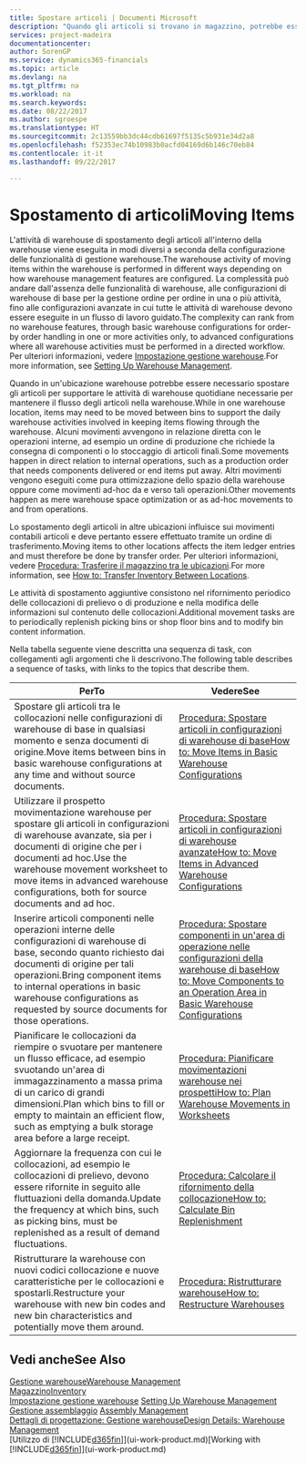 ```yaml
---
title: Spostare articoli | Documenti Microsoft
description: "Quando gli articoli si trovano in magazzino, potrebbe essere necessario spostarli per supportare le attività di warehouse quotidiane necessarie per mantenere il flusso degli articoli nella warehouse. Alcuni movimenti avvengono in relazione diretta con le operazioni interne, ad esempio un ordine di produzione che richiede la consegna di componenti o lo stoccaggio di articoli finali. Altri movimenti vengono eseguiti come pura ottimizzazione dello spazio della warehouse oppure come movimenti ad-hoc da e verso tali operazioni."
services: project-madeira
documentationcenter: 
author: SorenGP
ms.service: dynamics365-financials
ms.topic: article
ms.devlang: na
ms.tgt_pltfrm: na
ms.workload: na
ms.search.keywords: 
ms.date: 08/22/2017
ms.author: sgroespe
ms.translationtype: HT
ms.sourcegitcommit: 2c13559bb3dc44cdb61697f5135c5b931e34d2a8
ms.openlocfilehash: f52353ec74b10983b0acfd04169d6b146c70eb84
ms.contentlocale: it-it
ms.lasthandoff: 09/22/2017

---
```

# <a name="moving-items"></a><span data-ttu-id="b9e8f-105">Spostamento di articoli</span><span class="sxs-lookup"><span data-stu-id="b9e8f-105">Moving Items</span></span>
<span data-ttu-id="b9e8f-106">L'attività di warehouse di spostamento degli articoli all'interno della warehouse viene eseguita in modi diversi a seconda della configurazione delle funzionalità di gestione warehouse.</span><span class="sxs-lookup"><span data-stu-id="b9e8f-106">The warehouse activity of moving items within the warehouse is performed in different ways depending on how warehouse management features are configured.</span></span> <span data-ttu-id="b9e8f-107">La complessità può andare dall'assenza delle funzionalità di warehouse, alle configurazioni di warehouse di base per la gestione ordine per ordine in una o più attività, fino alle configurazioni avanzate in cui tutte le attività di warehouse devono essere eseguite in un flusso di lavoro guidato.</span><span class="sxs-lookup"><span data-stu-id="b9e8f-107">The complexity can rank from no warehouse features, through basic warehouse configurations for order-by order handling in one or more activities only, to advanced configurations where all warehouse activities must be performed in a directed workflow.</span></span> <span data-ttu-id="b9e8f-108">Per ulteriori informazioni, vedere [Impostazione gestione warehouse](warehouse-setup-warehouse.md).</span><span class="sxs-lookup"><span data-stu-id="b9e8f-108">For more information, see [Setting Up Warehouse Management](warehouse-setup-warehouse.md).</span></span>

<span data-ttu-id="b9e8f-109">Quando in un'ubicazione warehouse potrebbe essere necessario spostare gli articoli per supportare le attività di warehouse quotidiane necessarie per mantenere il flusso degli articoli nella warehouse.</span><span class="sxs-lookup"><span data-stu-id="b9e8f-109">While in one warehouse location, items may need to be moved between bins to support the daily warehouse activities involved in keeping items flowing through the warehouse.</span></span> <span data-ttu-id="b9e8f-110">Alcuni movimenti avvengono in relazione diretta con le operazioni interne, ad esempio un ordine di produzione che richiede la consegna di componenti o lo stoccaggio di articoli finali.</span><span class="sxs-lookup"><span data-stu-id="b9e8f-110">Some movements happen in direct relation to internal operations, such as a production order that needs components delivered or end items put away.</span></span> <span data-ttu-id="b9e8f-111">Altri movimenti vengono eseguiti come pura ottimizzazione dello spazio della warehouse oppure come movimenti ad-hoc da e verso tali operazioni.</span><span class="sxs-lookup"><span data-stu-id="b9e8f-111">Other movements happen as mere warehouse space optimization or as ad-hoc movements to and from operations.</span></span>

<span data-ttu-id="b9e8f-112">Lo spostamento degli articoli in altre ubicazioni influisce sui movimenti contabili articoli e deve pertanto essere effettuato tramite un ordine di trasferimento.</span><span class="sxs-lookup"><span data-stu-id="b9e8f-112">Moving items to other locations affects the item ledger entries and must therefore be done by transfer order.</span></span> <span data-ttu-id="b9e8f-113">Per ulteriori informazioni, vedere [Procedura: Trasferire il magazzino tra le ubicazioni](inventory-how-transfer-between-locations.md).</span><span class="sxs-lookup"><span data-stu-id="b9e8f-113">For more information, see [How to: Transfer Inventory Between Locations](inventory-how-transfer-between-locations.md).</span></span>  

<span data-ttu-id="b9e8f-114">Le attività di spostamento aggiuntive consistono nel rifornimento periodico delle collocazioni di prelievo o di produzione e nella modifica delle informazioni sul contenuto delle collocazioni.</span><span class="sxs-lookup"><span data-stu-id="b9e8f-114">Additional movement tasks are to periodically replenish picking bins or shop floor bins and to modify bin content information.</span></span>  

 <span data-ttu-id="b9e8f-115">Nella tabella seguente viene descritta una sequenza di task, con collegamenti agli argomenti che li descrivono.</span><span class="sxs-lookup"><span data-stu-id="b9e8f-115">The following table describes a sequence of tasks, with links to the topics that describe them.</span></span>   

|<span data-ttu-id="b9e8f-116">**Per**</span><span class="sxs-lookup"><span data-stu-id="b9e8f-116">**To**</span></span>|<span data-ttu-id="b9e8f-117">**Vedere**</span><span class="sxs-lookup"><span data-stu-id="b9e8f-117">**See**</span></span>|  
|------------|-------------|  
|<span data-ttu-id="b9e8f-118">Spostare gli articoli tra le collocazioni nelle configurazioni di warehouse di base in qualsiasi momento e senza documenti di origine.</span><span class="sxs-lookup"><span data-stu-id="b9e8f-118">Move items between bins in basic warehouse configurations at any time and without source documents.</span></span>|[<span data-ttu-id="b9e8f-119">Procedura: Spostare articoli in configurazioni di warehouse di base</span><span class="sxs-lookup"><span data-stu-id="b9e8f-119">How to: Move Items in Basic Warehouse Configurations</span></span>](warehouse-how-to-move-items-ad-hoc-in-basic-warehousing.md)|
|<span data-ttu-id="b9e8f-120">Utilizzare il prospetto movimentazione warehouse per spostare gli articoli in configurazioni di warehouse avanzate, sia per i documenti di origine che per i documenti ad hoc.</span><span class="sxs-lookup"><span data-stu-id="b9e8f-120">Use the warehouse movement worksheet to move items in advanced warehouse configurations, both for source documents and ad hoc.</span></span>|[<span data-ttu-id="b9e8f-121">Procedura: Spostare articoli in configurazioni di warehouse avanzate</span><span class="sxs-lookup"><span data-stu-id="b9e8f-121">How to: Move Items in Advanced Warehouse Configurations</span></span>](warehouse-how-to-move-items-in-advanced-warehousing.md)|  
|<span data-ttu-id="b9e8f-122">Inserire articoli componenti nelle operazioni interne delle configurazioni di warehouse di base, secondo quanto richiesto dai documenti di origine per tali operazioni.</span><span class="sxs-lookup"><span data-stu-id="b9e8f-122">Bring component items to internal operations in basic warehouse configurations as requested by source documents for those operations.</span></span>|[<span data-ttu-id="b9e8f-123">Procedura: Spostare componenti in un'area di operazione nelle configurazioni della warehouse di base</span><span class="sxs-lookup"><span data-stu-id="b9e8f-123">How to: Move Components to an Operation Area in Basic Warehouse Configurations</span></span>](warehouse-how-to-move-components-to-an-operation-area-in-basic-warehousing.md)|
|<span data-ttu-id="b9e8f-124">Pianificare le collocazioni da riempire o svuotare per mantenere un flusso efficace, ad esempio svuotando un'area di immagazzinamento a massa prima di un carico di grandi dimensioni.</span><span class="sxs-lookup"><span data-stu-id="b9e8f-124">Plan which bins to fill or empty to maintain an efficient flow, such as emptying a bulk storage area before a large receipt.</span></span>|[<span data-ttu-id="b9e8f-125">Procedura: Pianificare movimentazioni warehouse nei prospetti</span><span class="sxs-lookup"><span data-stu-id="b9e8f-125">How to: Plan Warehouse Movements in Worksheets</span></span>](warehouse-how-to-plan-warehouse-movements-in-worksheets.md)|
|<span data-ttu-id="b9e8f-126">Aggiornare la frequenza con cui le collocazioni, ad esempio le collocazioni di prelievo, devono essere rifornite in seguito alle fluttuazioni della domanda.</span><span class="sxs-lookup"><span data-stu-id="b9e8f-126">Update the frequency at which bins, such as picking bins, must be replenished as a result of demand fluctuations.</span></span>|[<span data-ttu-id="b9e8f-127">Procedura: Calcolare il rifornimento della collocazione</span><span class="sxs-lookup"><span data-stu-id="b9e8f-127">How to: Calculate Bin Replenishment</span></span>](warehouse-how-to-calculate-bin-replenishment.md)|
|<span data-ttu-id="b9e8f-128">Ristrutturare la warehouse con nuovi codici collocazione e nuove caratteristiche per le collocazioni e spostarli.</span><span class="sxs-lookup"><span data-stu-id="b9e8f-128">Restructure your warehouse with new bin codes and new bin characteristics and potentially move them around.</span></span>|[<span data-ttu-id="b9e8f-129">Procedura: Ristrutturare warehouse</span><span class="sxs-lookup"><span data-stu-id="b9e8f-129">How to: Restructure Warehouses</span></span>](warehouse-how-to-restructure-warehouses.md)|  

## <a name="see-also"></a><span data-ttu-id="b9e8f-130">Vedi anche</span><span class="sxs-lookup"><span data-stu-id="b9e8f-130">See Also</span></span>  
[<span data-ttu-id="b9e8f-131">Gestione warehouse</span><span class="sxs-lookup"><span data-stu-id="b9e8f-131">Warehouse Management</span></span>](warehouse-manage-warehouse.md)  
[<span data-ttu-id="b9e8f-132">Magazzino</span><span class="sxs-lookup"><span data-stu-id="b9e8f-132">Inventory</span></span>](inventory-manage-inventory.md)  
<span data-ttu-id="b9e8f-133">[Impostazione gestione warehouse](warehouse-setup-warehouse.md)   </span><span class="sxs-lookup"><span data-stu-id="b9e8f-133">[Setting Up Warehouse Management](warehouse-setup-warehouse.md)   </span></span>  
<span data-ttu-id="b9e8f-134">[Gestione assemblaggio](assembly-assemble-items.md)  </span><span class="sxs-lookup"><span data-stu-id="b9e8f-134">[Assembly Management](assembly-assemble-items.md)  </span></span>  
[<span data-ttu-id="b9e8f-135">Dettagli di progettazione: Gestione warehouse</span><span class="sxs-lookup"><span data-stu-id="b9e8f-135">Design Details: Warehouse Management</span></span>](design-details-warehouse-management.md)  
<span data-ttu-id="b9e8f-136">[Utilizzo di [!INCLUDE[d365fin](includes/d365fin_md.md)]](ui-work-product.md)</span><span class="sxs-lookup"><span data-stu-id="b9e8f-136">[Working with [!INCLUDE[d365fin](includes/d365fin_md.md)]](ui-work-product.md)</span></span>

